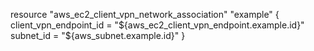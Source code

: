 resource "aws_ec2_client_vpn_network_association" "example" {
  client_vpn_endpoint_id = "${aws_ec2_client_vpn_endpoint.example.id}"
  subnet_id              = "${aws_subnet.example.id}"
}
